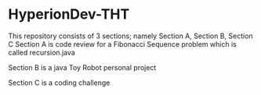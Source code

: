 # HyperionDev-THT

This repository consists of 3 sections; namely Section A, Section B, Section C
Section A is code review for a Fibonacci Sequence problem which is called recursion.java

Section B is a java Toy Robot personal project

Section C is a coding challenge

